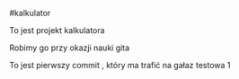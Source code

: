 #kalkulator

To jest projekt kalkulatora 

Robimy go przy okazji nauki gita 

To jest pierwszy commit , który ma trafić na gałaz testowa 1 